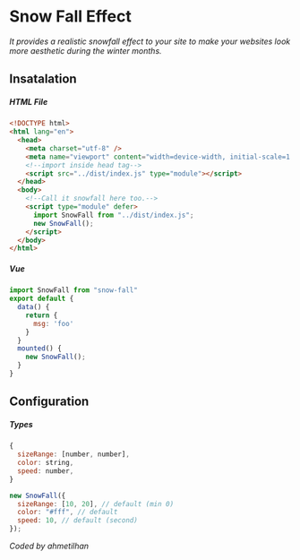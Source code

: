 # Snow Fall Effect

_It provides a realistic snowfall effect to your site to make your websites look more aesthetic during the winter months._

## Insatalation

##### HTML File

```html
<!DOCTYPE html>
<html lang="en">
  <head>
    <meta charset="utf-8" />
    <meta name="viewport" content="width=device-width, initial-scale=1.0" />
    <!--import inside head tag-->
    <script src="../dist/index.js" type="module"></script>
  </head>
  <body>
    <!--Call it snowfall here too.-->
    <script type="module" defer>
      import SnowFall from "../dist/index.js";
      new SnowFall();
    </script>
  </body>
</html>
```

##### Vue

```js
import SnowFall from "snow-fall"
export default {
  data() {
    return {
      msg: 'foo'
    }
  }
  mounted() {
    new SnowFall();
  }
}
```

## Configuration

##### Types

```js
{
  sizeRange: [number, number],
  color: string,
  speed: number,
}
```

```js
new SnowFall({
  sizeRange: [10, 20], // default (min 0)
  color: "#fff", // default
  speed: 10, // default (second)
});
```

_*Coded by ahmetilhan*_
